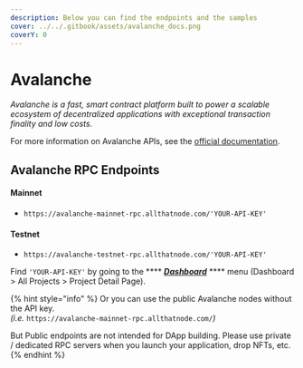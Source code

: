 ```yaml
---
description: Below you can find the endpoints and the samples
cover: ../../.gitbook/assets/avalanche_docs.png
coverY: 0
---
```


# Avalanche

_Avalanche is a fast, smart contract platform built to power a scalable ecosystem of decentralized applications with exceptional transaction finality and low costs._



For more information on Avalanche APIs, see the [official documentation](https://docs.avax.network/).

## Avalanche RPC Endpoints

#### Mainnet

* `https://avalanche-mainnet-rpc.allthatnode.com/'YOUR-API-KEY'`

#### Testnet

* `https://avalanche-testnet-rpc.allthatnode.com/'YOUR-API-KEY'`



Find `'YOUR-API-KEY'` by going to the **** [_**Dashboard**_](https://www.allthatnode.com/dashboard.dsrv) **** menu (Dashboard > All Projects > Project Detail Page).

{% hint style="info" %}
Or you can use the public Avalanche nodes without the API key. \
_(i.e._ `https://avalanche-mainnet-rpc.allthatnode.com/`_)_

But Public endpoints are not intended for DApp building. Please use private / dedicated RPC servers when you launch your application, drop NFTs, etc.
{% endhint %}

